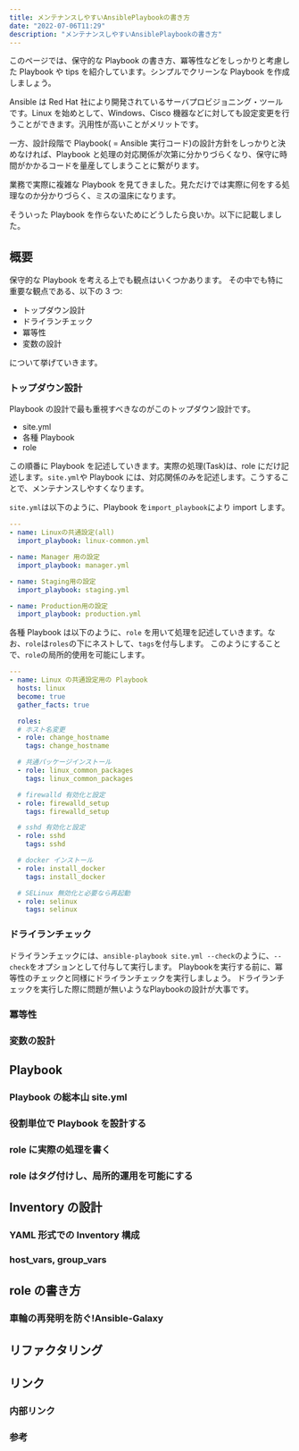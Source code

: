 ```yaml
---
title: メンテナンスしやすいAnsiblePlaybookの書き方
date: "2022-07-06T11:29"
description: "メンテナンスしやすいAnsiblePlaybookの書き方"
---
```


このページでは、保守的な Playbook の書き方、冪等性などをしっかりと考慮した Playbook や tips を紹介しています。シンプルでクリーンな Playbook を作成しましょう。

Ansible は Red Hat 社により開発されているサーバプロビジョニング・ツールです。Linux を始めとして、Windows、Cisco 機器などに対しても設定変更を行うことができます。汎用性が高いことがメリットです。

一方、設計段階で Playbook( = Ansible 実行コード)の設計方針をしっかりと決めなければ、Playbook と処理の対応関係が次第に分かりづらくなり、保守に時間がかかるコードを量産してしまうことに繋がります。

業務で実際に複雑な Playbook を見てきました。見ただけでは実際に何をする処理なのか分かりづらく、ミスの温床になります。

そういった Playbook を作らないためにどうしたら良いか。以下に記載しました。

## 概要

保守的な Playbook を考える上でも観点はいくつかあります。
その中でも特に重要な観点である、以下の 3 つ:

- トップダウン設計
- ドライランチェック
- 冪等性
- 変数の設計

について挙げていきます。

### トップダウン設計

Playbook の設計で最も重視すべきなのがこのトップダウン設計です。

- site.yml
- 各種 Playbook
- role

この順番に Playbook を記述していきます。実際の処理(Task)は、role にだけ記述します。`site.yml`や Playbook には、対応関係のみを記述します。こうすることで、メンテナンスしやすくなります。

`site.yml`は以下のように、Playbook を`import_playbook`により import します。

```YAML
---
- name: Linuxの共通設定(all)
  import_playbook: linux-common.yml

- name: Manager 用の設定
  import_playbook: manager.yml

- name: Staging用の設定
  import_playbook: staging.yml

- name: Production用の設定
  import_playbook: production.yml
```

各種 Playbook は以下のように、`role` を用いて処理を記述していきます。なお、`role`は`roles`の下にネストして、`tags`を付与します。
このようにすることで、`role`の局所的使用を可能にします。

```YAML
---
- name: Linux の共通設定用の Playbook
  hosts: linux
  become: true
  gather_facts: true

  roles:
  # ホスト名変更
  - role: change_hostname
    tags: change_hostname

  # 共通パッケージインストール
  - role: linux_common_packages
    tags: linux_common_packages

  # firewalld 有効化と設定
  - role: firewalld_setup
    tags: firewalld_setup

  # sshd 有効化と設定
  - role: sshd
    tags: sshd

  # docker インストール
  - role: install_docker
    tags: install_docker

  # SELinux 無効化と必要なら再起動
  - role: selinux
    tags: selinux
```

### ドライランチェック
ドライランチェックには、`ansible-playbook site.yml --check`のように、`--check`をオプションとして付与して実行します。
Playbookを実行する前に、冪等性のチェックと同様にドライランチェックを実行しましょう。
ドライランチェックを実行した際に問題が無いようなPlaybookの設計が大事です。

### 冪等性

### 変数の設計

## Playbook

### Playbook の総本山 site.yml

### 役割単位で Playbook を設計する

### role に実際の処理を書く

### role はタグ付けし、局所的運用を可能にする

## Inventory の設計

### YAML 形式での Inventory 構成

### host_vars, group_vars

## role の書き方

### 車輪の再発明を防ぐ!Ansible-Galaxy

## リファクタリング

## リンク

### 内部リンク

### 参考
